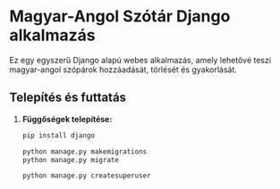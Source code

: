 # Magyar-Angol Szótár Django alkalmazás

Ez egy egyszerű Django alapú webes alkalmazás, amely lehetővé teszi magyar-angol szópárok hozzáadását, törlését és gyakorlását.

## Telepítés és futtatás

1. **Függőségek telepítése:**

   ```bash
   pip install django
   ```
   ```bash
   python manage.py makemigrations
   python manage.py migrate
   ```
   ```bash
   python manage.py createsuperuser
   ```